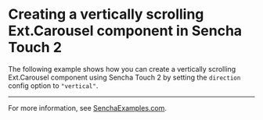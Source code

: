 # Creating a vertically scrolling Ext.Carousel component in Sencha Touch 2 #

The following example shows how you can create a vertically scrolling Ext.Carousel component using Sencha Touch 2 by setting the `direction` config option to `"vertical"`.

---

For more information, see [SenchaExamples.com](http://senchaexamples.com/2012/02/27/creating-a-vertically-scrolling-ext-carousel-component-in-sencha-touch-2/).